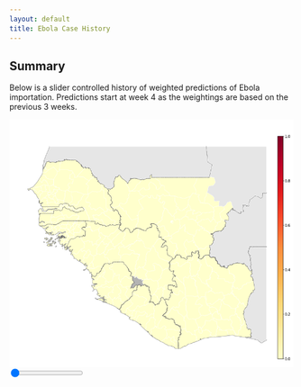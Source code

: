 ```yaml
---
layout: default
title: Ebola Case History
---
```

<script>
	var img = document.getElementById('casedata');
	
	function pad(n, width, z) {
	  z = z || '0';
	  n = n + '';
	  return n.length >= width ? n : new Array(width - n.length + 1).join(z) + n;
	}
	
	function setImage(obj)
	{
		var value = obj;
		casedata.src = 'images/predictions/' + pad(value,2) + '_regional_prediction_weighted.png';
		
	}
</script>
<link rel="stylesheet" href="stylesheets/rangeslider.css" type="text/css">

<script src="http://ajax.googleapis.com/ajax/libs/jquery/1.11.1/jquery.min.js"></script>

<script src="javascripts/rangeslider.min.js"></script>

## Summary

Below is a slider controlled history of weighted predictions of Ebola importation. Predictions start at week 4 as the weightings are based on the previous 3 weeks.

<output></output>
<img id="casedata" src="images/predictions/04_regional_prediction_weighted.png" style="display:block;margin-left: auto;margin-right:auto;">
<input type="range" min="4" max="99" value="1" step="1" data-rangeslider>

<script>
	$(function() {
		// Initialize a new plugin instance for all
		// e.g. $('input[type="range"]') elements.
		$('input[type="range"]').rangeslider({
			// Feature detection the default is `true`.
			// Set this to `false` if you want to use
			// the polyfill also in Browsers which support
			// the native <input type="range"> element.
			polyfill: false,

			// Default CSS classes
			rangeClass: 'rangeslider',
			fillClass: 'rangeslider__fill',
			handleClass: 'rangeslider__handle',
			
			onSlide: function(position, value) {
				setImage(value);
				output = $('output')[0];
				output.innerHTML = "Week " + value;
			}
		});
	});
</script>
